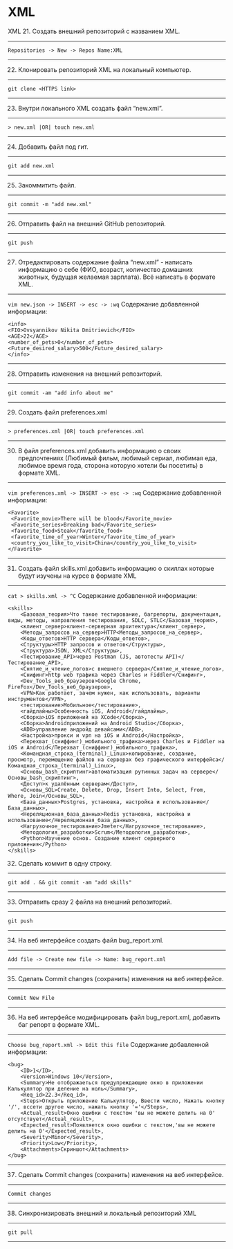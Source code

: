 # XML

XML
 21. Создать внешний репозиторий c названием XML.
 ***
 `Repositories -> New -> Repos Name:XML`
 ***
 22. Клонировать репозиторий XML на локальный компьютер.
 ***
 `git clone <HTTPS link>`
 ***
 23. Внутри локального XML создать файл “new.xml”.
 ***
 `> new.xml |OR| touch new.xml`
 ***
 24. Добавить файл под гит.
 ***
 `git add new.xml`
 ***
 25. Закоммитить файл.
 ***
 `git commit -m "add new.xml"`
 ***
 26. Отправить файл на внешний GitHub репозиторий.
 ***
 `git push`
 ***
 27. Отредактировать содержание файла “new.xml” - написать информацию о себе (ФИО, возраст, количество домашних животных, будущая желаемая зарплата). Всё написать в   формате XML.
 ***
 `vim new.json -> INSERT -> esc -> :wq`
 Содержание добавленной информации:
 ```
<info>
 <FIO>Ovsyannikov Nikita Dmitrievich</FIO>
 <AGE>22</AGE>
 <number_of_pets>0</number_of_pets>
 <Future_desired_salary>500</Future_desired_salary>
</info>
```
***
28. Отправить изменения на внешний репозиторий.
***
`git commit -am "add info about me"`
***
29. Создать файл preferences.xml
***
`> preferences.xml |OR| touch preferences.xml`
***
30. В файл preferences.xml добавить информацию о своих предпочтениях (Любимый фильм, любимый сериал, любимая еда, любимое время года, сторона которую хотели бы посетить) в формате XML.
***
`vim preferences.xml -> INSERT -> esc -> :wq`
Содержание добавленной информации:
```
<Favorite>
 <Favorite_movie>There will be blood</Favorite_movie>
 <Favorite_series>Breaking bad</Favorite_series>
 <favorite_food>Steak</favorite_food>
 <favorite_time_of_year>Winter</favorite_time_of_year>
 <country_you_like_to_visit>China</country_you_like_to_visit>
</Favorite>
```
***
 31. Создать файл skills.xml добавить информацию о скиллах которые будут изучены на курсе в формате XML 
***
`cat > skills.xml -> ^C`
Содержание добавленной информации:
```
<skills>
    <Базовая_теория>Что такое тестирование, багрепорты, документация, виды, методы, направления тестирования, SDLC, STLC</Базовая_теория>,
    <клиент_сервер>клиент-серверная архитектура</клиент_сервер>,
    <Методы_запросов_на_сервер>HTTP<Методы_запросов_на_сервер>,
    <Коды_ответов>HTTP сервера</Коды_ответов>,
    <Структуры>HTTP запросов и ответов</Структуры>,
    <Структура>JSON, XML</Структуры>,
    <Тестирование_API>через Postman (JS, автотесты API)</Тестирование_API>,
    <Снятие_и_чтение_логов>c внешнего сервера</Снятие_и_чтение_логов>,
    <Снифинг>http web трафика через Charles и Fiddler</Снифинг>,
    <Dev_Tools_веб_браузеров>Google Chrome, FireFox</Dev_Tools_веб_браузеров>,
    <VPN>Как работает, зачем нужен, как использовать, варианты инструментов</VPN>,
    <тестирование>Мобильное</тестирование>,
    <гайдлайны>Особенность iOS, Android</гайдлайны>,
    <Сборка>iOS приложений на XCode</Сборка>,
    <Сборка>Androidприложений на Android Studio</Сборка>,
    <ADB>управление андройд девайсами</ADB>,
    <Настройка>прокси и vpn на iOS и Android</Настройка>,
    <Перехват_(сниффинг)_мобильного_трафика>через Charles и Fiddler на iOS и Android</Перехват_(сниффинг)_мобильного_трафика>,
    <Командная_строка_(terminal)_Linux>копирование, создание, просмотр, перемещение файлов на серверах без графического интерфейса</Командная_строка_(terminal)_Linux>,
    <Основы_bash_скриптинг>автоматизация рутинных задач на сервере</Основы_bash_скриптинг>,
    <Доступ>к удалённым серверам</Доступ>,
    <Основы_SQL>Create, Delete, Drop, Insert Into, Select, From, Where, Join</Основы_SQL>,
    <База_данных>Postgres, установка, настройка и использование</База_данных>,
    <Нереляционная_база_данных>Redis установка, настройка и использование</Нереляционная_база_данных>,
    <Нагрузочное_тестирование>Jmeter</Нагрузочное_тестирование>,
    <Методология_разработки>Scrum</Методология_разработки>,
    <Python>Изучение основ. Создание клиент серверного приложения</Python>
</skills>
```
 32. Сделать коммит в одну строку. 
 ***
 `git add . && git commit -am "add skills"`
 ***
 33. Отправить сразу 2 файла на внешний репозиторий.
 ***
 `git push`
 ***
 34. На веб интерфейсе создать файл bug_report.xml.
 ***
 `Add file -> Create new file -> Name: bug_report.xml`
 ***
 35. Сделать Commit changes (сохранить) изменения на веб интерфейсе.
 ***
 `Commit New File`
 ***
 36. На веб интерфейсе модифицировать файл bug_report.xml, добавить баг репорт в формате XML.
***
`Choose bug_report.xml -> Edit this file`
Содержание добавленной информации:
```
<bug>
    <ID>1</ID>,
    <Version>Windows 10</Version>,
    <Summary>Не отображаеться предупреждающие окно в приложении Калькулятор при деление на ноль</Summary>,
    <Req_id>22.3</Req_id>,
    <Steps>Открыть приложение Калькулятор, Ввести число, Нажать кнопку '/', вссети другое число, нажать кнопку '='</Steps>,
    <Actual_result>Окно ошибки с текстом 'вы не можете делить на 0' отсутствует</Actual_result>,
    <Expected_result>Появляется окно ошибки с текстом,'вы не можете делить на 0'</Expected_result>,
    <Severity>Minor</Severity>,
    <Priority>Low</Priority>,
    <Attachments>Скриншот</Attachments>
</bug>
```
***
 37. Сделать Commit changes (сохранить) изменения на веб интерфейсе.
***
`Commit changes`
***
 38. Синхронизировать внешний и локальный репозиторий XML
***
`git pull`
***
